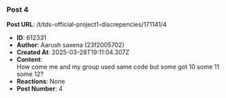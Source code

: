 ### Post 4
**Post URL**: /t/tds-official-project1-discrepencies/171141/4
- **ID**: 612331
- **Author**: Aarush saxena  (23f2005702)
- **Created At**: 2025-03-28T19:11:04.307Z
- **Content**:  
  How come me and my group used same code but some got 10 some 11 some 12?
- **Reactions**: None
- **Post Number**: 4

